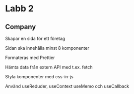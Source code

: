 # Labb 2

## Company

Skapar en sida för ett företag

Sidan ska innehålla minst 8 komponenter

Formateras med Prettier

Hämta data från extern API med t.ex. fetch

Styla komponenter med css-in-js

Använd useReduder, useContext useMemo och useCallback
